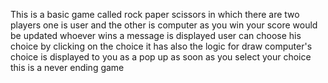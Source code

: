 This is a basic game called rock paper scissors in which there are two players one is user and the other is computer as you win your score would be updated
whoever wins a message is displayed 
user can choose his choice by clicking on the choice 
it has also the logic for draw
computer's choice is displayed to you as a pop up as soon as you select your choice 
this is a never ending game
